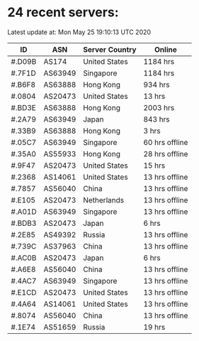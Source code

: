 # 24 recent servers:

Latest update at: Mon May 25 19:10:13 UTC 2020

| ID | ASN | Server Country | Online |
| -- | --- | -------------- | ------ |
| #.D09B | AS174 | United States | 1184 hrs |
| #.7F1D | AS63949 | Singapore | 1184 hrs |
| #.B6F8 | AS63888 | Hong Kong | 934 hrs |
| #.0804 | AS20473 | United States | 13 hrs |
| #.BD3E | AS63888 | Hong Kong | 2003 hrs |
| #.2A79 | AS63949 | Japan | 843 hrs |
| #.33B9 | AS63888 | Hong Kong | 3 hrs |
| #.05C7 | AS63949 | Singapore | 60 hrs offline |
| #.35A0 | AS55933 | Hong Kong | 28 hrs offline |
| #.9F47 | AS20473 | United States | 15 hrs |
| #.2368 | AS14061 | United States | 13 hrs offline |
| #.7857 | AS56040 | China | 13 hrs offline |
| #.E105 | AS20473 | Netherlands | 13 hrs offline |
| #.A01D | AS63949 | Singapore | 13 hrs offline |
| #.BDB3 | AS20473 | Japan | 6 hrs |
| #.2E85 | AS49392 | Russia | 13 hrs offline |
| #.739C | AS37963 | China | 13 hrs offline |
| #.AC0B | AS20473 | Japan | 6 hrs |
| #.A6E8 | AS56040 | China | 13 hrs offline |
| #.4AC7 | AS63949 | Singapore | 13 hrs offline |
| #.E1CD | AS20473 | United States | 13 hrs offline |
| #.4A64 | AS14061 | United States | 13 hrs offline |
| #.8074 | AS56040 | China | 13 hrs offline |
| #.1E74 | AS51659 | Russia | 19 hrs |

